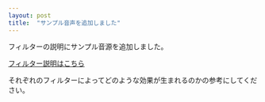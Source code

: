 ```yaml
---
layout: post
title:  "サンプル音声を追加しました"
---
```


フィルターの説明にサンプル音源を追加しました。

<a class="page-link" href="/Oto/documents/filter.html">フィルター説明はこちら</a>

それぞれのフィルターによってどのような効果が生まれるのかの参考にしてください。